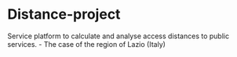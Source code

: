 # Distance-project
Service platform to calculate and analyse access distances to public services. - The case of the region of Lazio (Italy)
